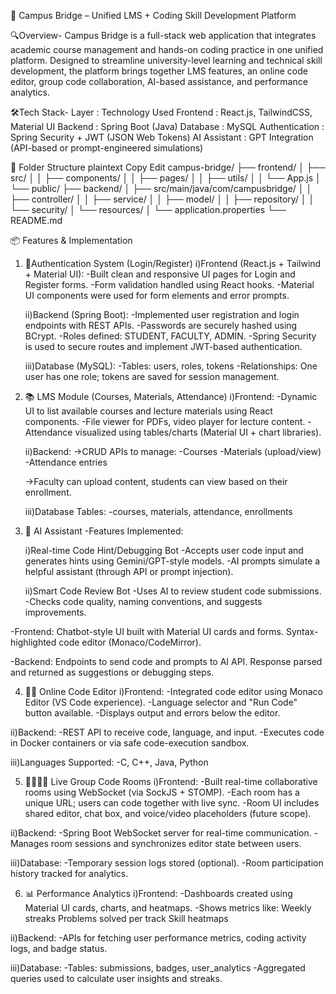🚀 Campus Bridge – Unified LMS + Coding Skill Development Platform

🔍Overview-
Campus Bridge is a full-stack web application that integrates academic course management and hands-on coding practice in one unified platform. Designed to streamline university-level learning and technical skill development, the platform brings together LMS features, an online code editor, group code collaboration, AI-based assistance, and performance analytics.

🛠️Tech Stack-
Layer		: Technology Used
Frontend	: React.js, TailwindCSS, Material UI
Backend		: Spring Boot (Java)
Database	: MySQL
Authentication	: Spring Security + JWT (JSON Web Tokens)
AI Assistant	: GPT Integration (API-based or prompt-engineered simulations)

📁 Folder Structure
plaintext
Copy
Edit
campus-bridge/
├── frontend/
│   ├── src/
│   │   ├── components/
│   │   ├── pages/
│   │   ├── utils/
│   │   └── App.js
│   └── public/
├── backend/
│   ├── src/main/java/com/campusbridge/
│   │   ├── controller/
│   │   ├── service/
│   │   ├── model/
│   │   ├── repository/
│   │   └── security/
│   └── resources/
│       └── application.properties
└── README.md

📦 Features & Implementation
1. 🔐Authentication System (Login/Register)
	i)Frontend (React.js + Tailwind + Material UI):
	-Built clean and responsive UI pages for Login and Register forms.
	-Form validation handled using React hooks.
	-Material UI components were used for form elements and error prompts.

	ii)Backend (Spring Boot):
	-Implemented user registration and login endpoints with REST APIs.
	-Passwords are securely hashed using BCrypt.
	-Roles defined: STUDENT, FACULTY, ADMIN.
	-Spring Security is used to secure routes and implement JWT-based authentication.

	iii)Database (MySQL):
	-Tables: users, roles, tokens
	-Relationships: One user has one role; tokens are saved for session management.

2. 📚 LMS Module (Courses, Materials, Attendance)
	i)Frontend:
	-Dynamic UI to list available courses and lecture materials using React components.
	-File viewer for PDFs, video player for lecture content.
	-Attendance visualized using tables/charts (Material UI + chart libraries).

	ii)Backend:
	->CRUD APIs to manage:
		-Courses
		-Materials (upload/view)
		-Attendance entries

	->Faculty can upload content, students can view based on their enrollment.

	iii)Database Tables:
	-courses, materials, attendance, enrollments

3. 🧠 AI Assistant
-Features Implemented:

	i)Real-time Code Hint/Debugging Bot
	-Accepts user code input and generates hints using Gemini/GPT-style models.
	-AI prompts simulate a helpful assistant (through API or prompt injection).

	ii)Smart Code Review Bot
	-Uses AI to review student code submissions.
	-Checks code quality, naming conventions, and suggests improvements.

-Frontend:
	Chatbot-style UI built with Material UI cards and forms.
	Syntax-highlighted code editor (Monaco/CodeMirror).

-Backend:
	Endpoints to send code and prompts to AI API.
	Response parsed and returned as suggestions or debugging steps.

4. 🧑‍💻 Online Code Editor
i)Frontend:
	-Integrated code editor using Monaco Editor (VS Code experience).
	-Language selector and "Run Code" button available.
	-Displays output and errors below the editor.

ii)Backend:
	-REST API to receive code, language, and input.
	-Executes code in Docker containers or via safe code-execution sandbox.

iii)Languages Supported:
	-C, C++, Java, Python

5. 👨‍👩‍👧‍👦 Live Group Code Rooms
i)Frontend:
	-Built real-time collaborative rooms using WebSocket (via SockJS + STOMP).
	-Each room has a unique URL; users can code together with live sync.
	-Room UI includes shared editor, chat box, and voice/video placeholders (future scope).

ii)Backend:
	-Spring Boot WebSocket server for real-time communication.
	-Manages room sessions and synchronizes editor state between users.

iii)Database:
	-Temporary session logs stored (optional).
	-Room participation history tracked for analytics.

6. 📊 Performance Analytics
i)Frontend:
	-Dashboards created using Material UI cards, charts, and heatmaps.
	-Shows metrics like:
		Weekly streaks
		Problems solved per track
		Skill heatmaps

ii)Backend:
	-APIs for fetching user performance metrics, coding activity logs, and badge status.

iii)Database:
	-Tables: submissions, badges, user_analytics
	-Aggregated queries used to calculate user insights and streaks.
